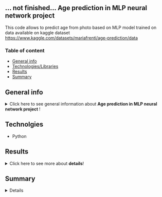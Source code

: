 ## ... not finished... Age prediction in MLP neural network project 
This code allows to predict age from photo based on MLP model trained on data available on kaggle dataset https://www.kaggle.com/datasets/mariafrenti/age-prediction/data

### Table of content 
* [General info](#general-info)
* [Technologies/Libraries](#technologies/libraries)
* [Results](#results)
* [Summary](#summary)

## General info <a name="general-info"></a>
<details>
<summary>Click here to see general information about <b>Age prediction in MLP neural network project </b>!</summary>
Main purpose of this project was to trained MLP model based on available training dataset which could predict age of people in photos in testing dataset. 
Project consists of few steps which are: 
* spliting training dataset on training and validation one 
* creating generator in seperate class which improves training model based on images 
* building and training model
* evaluating model
</details>

## Technolgies <a name="technologies/libraries"></a>
<ul>
<li>Python</li>
</ul>


## Results <a name="results"></a>
<details>
<summary>Click here to see more about <b>details</b>!</summary>

</details>

## Summary <a name="summary"></a>
<details>
</details>
